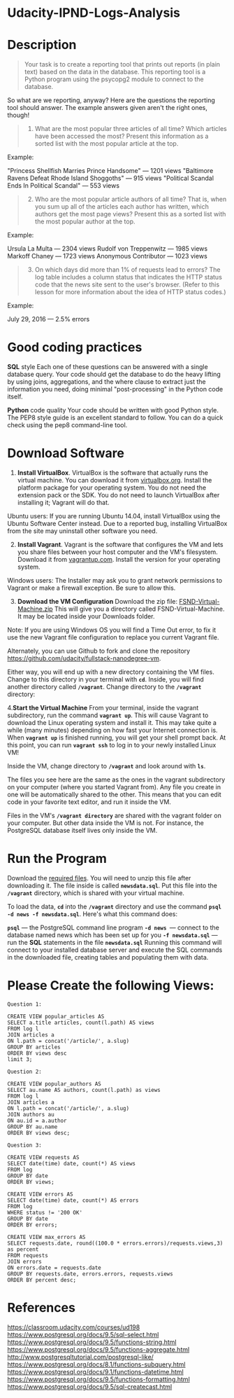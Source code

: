 # Udacity-IPND-Logs-Analysis

# Description
>Your task is to create a reporting tool that prints out reports (in plain text) based on the data in the database. This reporting tool is a Python program using the psycopg2 module to connect to the database.

So what are we reporting, anyway?
Here are the questions the reporting tool should answer. The example answers given aren't the right ones, though!

>1. What are the most popular three articles of all time? Which articles have been accessed the most? Present this information as a sorted list with the most popular article at the top.

Example:

"Princess Shellfish Marries Prince Handsome" — 1201 views
"Baltimore Ravens Defeat Rhode Island Shoggoths" — 915 views
"Political Scandal Ends In Political Scandal" — 553 views

>2. Who are the most popular article authors of all time? That is, when you sum up all of the articles each author has written, which authors get the most page views? Present this as a sorted list with the most popular author at the top.

Example:

Ursula La Multa — 2304 views
Rudolf von Treppenwitz — 1985 views
Markoff Chaney — 1723 views
Anonymous Contributor — 1023 views

>3. On which days did more than 1% of requests lead to errors? The log table includes a column status that indicates the HTTP status code that the news site sent to the user's browser. (Refer to this lesson for more information about the idea of HTTP status codes.)

Example:

July 29, 2016 — 2.5% errors

# Good coding practices
**SQL** style
Each one of these questions can be answered with a single database query. Your code should get the database to do the heavy lifting by using joins, aggregations, and the where clause to extract just the information you need, doing minimal "post-processing" in the Python code itself.

**Python** code quality
Your code should be written with good Python style. The PEP8 style guide is an excellent standard to follow. You can do a quick check using the pep8 command-line tool.

# Download Software

1. **Install VirtualBox**. 
VirtualBox is the software that actually runs the virtual machine. You can download it from [virtualbox.org](https://www.virtualbox.org/wiki/Download_Old_Builds_5_1). Install the platform package for your operating system. You do not need the extension pack or the SDK. You do not need to launch VirtualBox after installing it; Vagrant will do that.

Ubuntu users: If you are running Ubuntu 14.04, install VirtualBox using the Ubuntu Software Center instead. Due to a reported bug, installing VirtualBox from the site may uninstall other software you need.

2. **Install Vagrant**. 
Vagrant is the software that configures the VM and lets you share files between your host computer and the VM's filesystem. Download it from [vagrantup.com](https://www.vagrantup.com/downloads.html). Install the version for your operating system.

Windows users: The Installer may ask you to grant network permissions to Vagrant or make a firewall exception. Be sure to allow this.

3. **Download the VM Configuration**
Download the zip file: [FSND-Virtual-Machine.zip](https://s3.amazonaws.com/video.udacity-data.com/topher/2018/April/5acfbfa3_fsnd-virtual-machine/fsnd-virtual-machine.zip) This will give you a directory called FSND-Virtual-Machine. It may be located inside your Downloads folder.

Note: If you are using Windows OS you will find a Time Out error, to fix it use the new Vagrant file configuration to replace you current Vagrant file.

Alternately, you can use Github to fork and clone the repository https://github.com/udacity/fullstack-nanodegree-vm.

Either way, you will end up with a new directory containing the VM files. Change to this directory in your terminal with **```cd```**. Inside, you will find another directory called **```/vagrant```**. Change directory to the **```/vagrant```** directory:

4.**Start the Virtual Machine**
From your terminal, inside the vagrant subdirectory, run the command **```vagrant up```**. This will cause Vagrant to download the Linux operating system and install it. This may take quite a while (many minutes) depending on how fast your Internet connection is. When **```vagrant up```** is finished running, you will get your shell prompt back. At this point, you can run **```vagrant ssh```** to log in to your newly installed Linux VM!

Inside the VM, change directory to **```/vagrant```** and look around with **```ls```**.

The files you see here are the same as the ones in the vagrant subdirectory on your computer (where you started Vagrant from). Any file you create in one will be automatically shared to the other. This means that you can edit code in your favorite text editor, and run it inside the VM.

Files in the VM's **```/vagrant directory```** are shared with the vagrant folder on your computer. But other data inside the VM is not. For instance, the PostgreSQL database itself lives only inside the VM.




# Run the Program
Download the [required files](https://d17h27t6h515a5.cloudfront.net/topher/2016/August/57b5f748_newsdata/newsdata.zip). You will need to unzip this file after downloading it. The file inside is called **```newsdata.sql```**. Put this file into the **```/vagrant```** directory, which is shared with your virtual machine.


To load the data, **```cd```** into the **```/vagrant```** directory and use the command **```psql -d news -f newsdata.sql```**.
Here's what this command does:

**```psql```** — the PostgreSQL command line program
**```-d news ```**— connect to the database named news which has been set up for you
**```-f newsdata.sql```** — run the **SQL** statements in the file **```newsdata.sql```**
Running this command will connect to your installed database server and execute the SQL commands in the downloaded file, creating tables and populating them with data.
# Please Create the following Views:
```
Question 1:

CREATE VIEW popular_articles AS
SELECT a.title articles, count(l.path) AS views
FROM log l
JOIN articles a
ON l.path = concat('/article/', a.slug)
GROUP BY articles
ORDER BY views desc
limit 3;

Question 2:

CREATE VIEW popular_authors AS
SELECT au.name AS authors, count(l.path) as views
FROM log l
JOIN articles a
ON l.path = concat('/article/', a.slug)
JOIN authors au
ON au.id = a.author 
GROUP BY au.name
ORDER BY views desc;

Question 3:

CREATE VIEW requests AS
SELECT date(time) date, count(*) AS views
FROM log 
GROUP BY date
ORDER BY views;

CREATE VIEW errors AS
SELECT date(time) date, count(*) AS errors
FROM log 
WHERE status != '200 OK'
GROUP BY date
ORDER BY errors;

CREATE VIEW max_errors AS
SELECT requests.date, round((100.0 * errors.errors)/requests.views,3) as percent
FROM requests
JOIN errors
ON errors.date = requests.date
GROUP BY requests.date, errors.errors, requests.views
ORDER BY percent desc;
```

# References 
https://classroom.udacity.com/courses/ud198
https://www.postgresql.org/docs/9.5/sql-select.html
https://www.postgresql.org/docs/9.5/functions-string.html
https://www.postgresql.org/docs/9.5/functions-aggregate.html
http://www.postgresqltutorial.com/postgresql-like/
https://www.postgresql.org/docs/8.1/functions-subquery.html
https://www.postgresql.org/docs/9.1/functions-datetime.html
https://www.postgresql.org/docs/9.5/functions-formatting.html
https://www.postgresql.org/docs/9.5/sql-createcast.html
